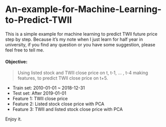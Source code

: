 # An-example-for-Machine-Learning-to-Predict-TWII
This is a simple example for machine learning to predict TWII future price step by step. Because it’s my note when I just learn for half year in university, if you find any question or you have some suggestion, please feel free to tell me. 


#### Objective:
> Using listed stock and TWII close price on t, t-1, … , t-4 making features, to predict TWII close price on t+5.


* Train set: 2010-01-01 ~ 2018-12-31
* Test set: After 2019-01-01
* Feature 1: TWII close price
* Feature 2: Listed stock close price with PCA
* Feature 3: TWII and listed stock close price with PCA

Enjoy it.
